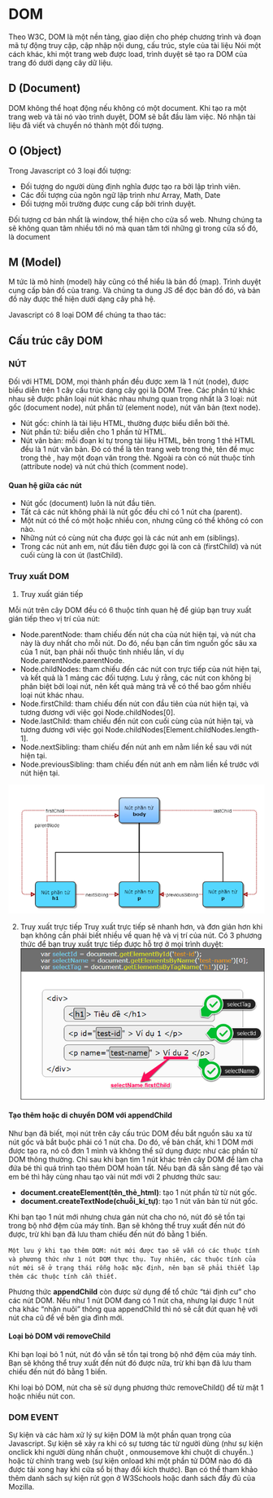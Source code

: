 # DOM
Theo W3C, DOM là một nền tảng, giao diện cho phép chương trình và đoạn mã tự động truy cập, cập nhập nội dung, cấu trúc, style của tài liệu
Nói một cách khác, khi một trang web được load, trình duyệt sẽ tạo ra DOM của trang đó dưới dạng cây dữ liệu.
## D (Document)
DOM không thể hoạt động nếu không có một document. Khi tạo ra một trang web và tải nó vào trình duyệt, DOM sẽ bắt đầu làm việc. Nó nhận tài liệu đã viết và chuyển nó thành một đối tượng.

## O (Object)
Trong Javascript có 3 loại đối tượng:
- Đối tượng do người dùng định nghĩa được tạo ra bởi lập trình viên. 
- Các đối tượng của ngôn ngữ lập trình như Array, Math, Date
- Đối tượng môi trường được cung cấp bởi trình duyệt.

Đối tượng cơ bản nhất là window, thể hiện cho cửa sổ web. Nhưng chúng ta sẽ không quan tâm nhiều tới nó mà quan tâm tới những gì trong cửa số đó, là document

## M (Model)
M tức là mô hình (model) hãy cũng có thể hiểu là bản đồ (map). Trình duyệt  cung cấp bản đồ của trang. Và chúng ta dung JS để đọc bản đồ đó, và bản đồ này được thể hiện dưới dạng cây phả hệ.

Javascript có 8 loại DOM để chúng ta thao tác:

## Cấu trúc cây DOM
### NÚT
Đối với HTML DOM, mọi thành phần đều được xem là 1 nút (node), được biểu diễn trên 1 cây cấu trúc dạng cây gọi là DOM Tree. Các phần tử khác nhau sẽ được phân loại nút khác nhau nhưng quan trọng nhất là 3 loại: nút gốc (document node), nút phần tử (element node), nút văn bản (text node).
- Nút gốc: chính là tài liệu HTML, thường được biểu diễn bởi thẻ.
- Nút phần tử: biểu diễn cho 1 phần tử HTML.
- Nút văn bản: mỗi đoạn kí tự trong tài liệu HTML, bên trong 1 thẻ HTML đều là 1 nút văn bản. Đó có thể là tên trang web trong thẻ, tên đề mục trong thẻ , hay một đoạn văn trong thẻ.
Ngoài ra còn có nút thuộc tính (attribute node) và nút chú thích (comment node).

#### Quan hệ giữa các nút
- Nút gốc (document) luôn là nút đầu tiên.
- Tất cả các nút không phải là nút gốc đều chỉ có 1 nút cha (parent).
- Một nút có thể có một hoặc nhiều con, nhưng cũng có thể không có con nào.
- Những nút có cùng nút cha được gọi là các nút anh em (siblings).
- Trong các nút anh em, nút đầu tiên được gọi là con cả (firstChild) và nút cuối cùng là con út (lastChild).
### Truy xuất DOM
1. Truy xuất gián tiếp

Mỗi nút trên cây DOM đều có 6 thuộc tính quan hệ để giúp bạn truy xuất gián tiếp theo vị trí của nút:

- Node.parentNode: tham chiếu đến nút cha của nút hiện tại, và nút cha này là duy nhất cho mỗi nút. Do đó, nếu bạn cần tìm nguồn gốc sâu xa của 1 nút, bạn phải nối thuộc tình nhiều lần, ví dụ Node.parentNode.parentNode.
- Node.childNodes: tham chiếu đến các nút con trực tiếp của nút hiện tại, và kết quả là 1 mảng các đối tượng. Lưu ý rằng, các nút con không bị phân biệt bởi loại nút, nên kết quả mảng trả về có thể bao gồm nhiều loại nút khác nhau.
- Node.firstChild: tham chiếu đến nút con đầu tiên của nút hiện tại, và tương đương với việc gọi Node.childNodes[0].
- Node.lastChild: tham chiếu đến nút con cuối cùng của nút hiện tại, và tương đương với việc gọi Node.childNodes[Element.childNodes.length-1].
- Node.nextSibling: tham chiếu đến nút anh em nằm liền kề sau với nút hiện tại.
- Node.previousSibling: tham chiếu đến nút anh em nằm liền kề trước với nút hiện tại.

![node](https://github.com/tranhong216/tecnikal/blob/ebc110986931d5ca7b22a052981c0ada37c7a697/Javascript/image/tp_dom_tree_traversal.png)

2. Truy xuất trực tiếp
Truy xuất trực tiếp sẽ nhanh hơn, và đơn giản hơn khi bạn không cần phải biết nhiều về quan hệ và vị trí của nút. Có 3 phương thức để bạn truy xuất trực tiếp được hỗ trợ ở mọi trình duyệt:
![Dom selector direct ](https://github.com/tranhong216/tecnikal/blob/d4ed1bb65745ca1e8a9617aaef8b15a5503ac3aa/Javascript/image/selector_dom_direct.png)

#### Tạo thêm hoặc di chuyển DOM với appendChild
Như bạn đã biết, mọi nút trên cây cấu trúc DOM đều bắt nguồn sâu xa từ nút gốc và bắt buộc phải có 1 nút cha. Do đó, về bản chất, khi 1 DOM mới được tạo ra, nó cô đơn 1 mình và không thể sử dụng được như các phần tử DOM thông thường. Chỉ sau khi bạn tìm 1 nút khác trên cây DOM để làm cha đứa bé thì quá trình tạo thêm DOM hoàn tất. Nếu bạn đã sẵn sàng để tạo vài em bé thì hãy cùng nhau tạo vài nút mới với 2 phương thức sau:

- **document.createElement(tên_thẻ_html)**: tạo 1 nút phần tử từ nút gốc.
- **document.createTextNode(chuỗi_kí_tự)**: tạo 1 nút văn bản từ nút gốc.

Khi bạn tạo 1 nút mới nhưng chưa gán nút cha cho nó, nút đó sẽ tồn tại trong bộ nhớ đệm của máy tính. Bạn sẽ không thể truy xuất đến nút đó được, trừ khi bạn đã lưu tham chiếu đến nút đó bằng 1 biến.

`Một lưu ý khi tạo thêm DOM: nút mới được tạo sẽ vẫn có các thuộc tính và phương thức như 1 nút DOM thực thụ. Tuy nhiên, các thuộc tính của nút mới sẽ ở trạng thái rỗng hoặc mặc định, nên bạn sẽ phải thiết lập thêm các thuộc tính cần thiết.`

Phương thức **appendChild** còn được sử dụng để tổ chức “tái định cư” cho các nút DOM. Nếu như 1 nút DOM đang có 1 nút cha, nhưng lại được 1 nút cha khác “nhận nuôi” thông qua appendChild thì nó sẽ cắt đút quan hệ với nút cha cũ để về bên gia đình mới.

#### Loại bỏ DOM với removeChild
Khi bạn loại bỏ 1 nút, nút đó vẫn sẽ tồn tại trong bộ nhớ đệm của máy tính. Bạn sẽ không thể truy xuất đến nút đó được nữa, trừ khi bạn đã lưu tham chiếu đến nút đó bằng 1 biến.

Khi loại bỏ DOM, nút cha sẽ sử dụng phương thức removeChild() để từ mặt 1 hoặc nhiều nút con.

### DOM EVENT

Sự kiện và các hàm xử lý sự kiện DOM là một phần quan trọng của Javascript. Sự kiện sẽ xảy ra khi có sự tương tác từ người dùng (như sự kiện onclick khi người dùng nhấn chuột , onmousemove khi chuột di chuyển..) hoặc từ chính trang web (sự kiện onload khi một phần tử DOM nào đó đã được tải xong hay khi cửa sổ bị thay đổi kích thước). Bạn có thể tham khảo thêm danh sách sự kiện rút gọn ở W3Schools hoặc danh sách đầy đủ của Mozilla.